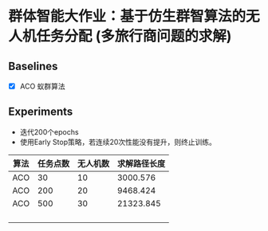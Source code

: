 # 群体智能大作业：基于仿生群智算法的无人机任务分配 (多旅行商问题的求解)

## Baselines

- [x] ACO 蚁群算法

## Experiments

- 迭代200个epochs
- 使用Early Stop策略，若连续20次性能没有提升，则终止训练。

| 算法 | 任务点数 | 无人机数 | 求解路径长度 |
| ---- | -------- | -------- | ------------ |
| ACO  | 30       | 10       |  3000.576    |
| ACO  | 200      | 20       |  9468.424    |
| ACO  | 500      | 30       |  21323.845   |
|      |          |          |              |
|      |          |          |              |
|      |          |          |              |
|      |          |          |              |



